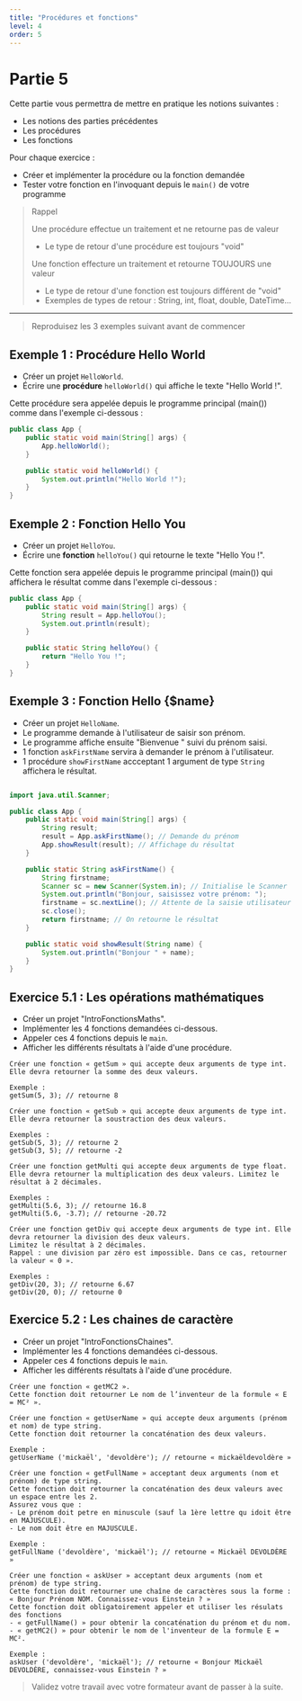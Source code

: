 ```yaml
---
title: "Procédures et fonctions"
level: 4
order: 5
---
```


# Partie 5

Cette partie vous permettra de mettre en pratique les notions suivantes : 
- Les notions des parties précédentes
- Les procédures
- Les fonctions

Pour chaque exercice : 
- Créer et implémenter la procédure ou la fonction demandée
- Tester votre fonction en l'invoquant depuis le `main()` de votre programme

> Rappel
>
> Une procédure effectue un traitement et ne retourne pas de valeur
> - Le type de retour d'une procédure est toujours "void"
>
> Une fonction effecture un traitement et retourne TOUJOURS une valeur
> - Le type de retour d'une fonction est toujours différent de "void"
> - Exemples de types de retour : String, int, float, double, DateTime...

--- 

> Reproduisez les 3 exemples suivant avant de commencer

## Exemple 1 : Procédure Hello World

- Créer un projet `HelloWorld`.
- Écrire une **procédure** `helloWorld()` qui affiche le texte "Hello World !".

Cette procédure sera appelée depuis le programme principal (main()) comme dans l'exemple ci-dessous : 

```java
public class App {
    public static void main(String[] args) {
        App.helloWorld();
    }

    public static void helloWorld() {
        System.out.println("Hello World !");
    }
}
```

## Exemple 2 : Fonction Hello You

- Créer un projet `HelloYou`.
- Écrire une **fonction** `helloYou()` qui retourne le texte "Hello You !".

Cette fonction sera appelée depuis le programme principal (main()) qui affichera le résultat comme dans l'exemple ci-dessous : 

```java
public class App {
    public static void main(String[] args) {
        String result = App.helloYou();
        System.out.println(result);
    }

    public static String helloYou() {
        return "Hello You !";
    }
}
```

## Exemple 3 : Fonction Hello {$name}

- Créer un projet `HelloName`.
- Le programme demande à l'utilisateur de saisir son prénom.
- Le programme affiche ensuite "Bienvenue " suivi du prénom saisi.
- 1 fonction `askFirstName` servira à demander le prénom à l'utilisateur.
- 1 procédure `showFirstName` accceptant 1 argument de type `String` affichera le résultat.

```java

import java.util.Scanner;

public class App {
    public static void main(String[] args) {
        String result;
        result = App.askFirstName(); // Demande du prénom
        App.showResult(result); // Affichage du résultat
    }

    public static String askFirstName() {
        String firstname;
        Scanner sc = new Scanner(System.in); // Initialise le Scanner
        System.out.println("Bonjour, saisissez votre prénom: "); 
        firstname = sc.nextLine(); // Attente de la saisie utilisateur
        sc.close();
        return firstname; // On retourne le résultat
    }

    public static void showResult(String name) {
        System.out.println("Bonjour " + name);
    }
}
```

## Exercice 5.1 : Les opérations mathématiques

- Créer un projet "IntroFonctionsMaths".
- Implémenter les 4 fonctions demandées ci-dessous.
- Appeler ces 4 fonctions depuis le `main`.
- Afficher les différents résultats à l'aide d'une procédure.

```
Créer une fonction « getSum » qui accepte deux arguments de type int. Elle devra retourner la somme des deux valeurs.

Exemple :
getSum(5, 3); // retourne 8
```

```
Créer une fonction « getSub » qui accepte deux arguments de type int. Elle devra retourner la soustraction des deux valeurs. 

Exemples :
getSub(5, 3); // retourne 2 
getSub(3, 5); // retourne -2
```

```
Créer une fonction getMulti qui accepte deux arguments de type float. Elle devra retourner la multiplication des deux valeurs. Limitez le résultat à 2 décimales.

Exemples :
getMulti(5.6, 3); // retourne 16.8
getMulti(5.6, -3.7); // retourne -20.72
```

```
Créer une fonction getDiv qui accepte deux arguments de type int. Elle devra retourner la division des deux valeurs. 
Limitez le résultat à 2 décimales. 
Rappel : une division par zéro est impossible. Dans ce cas, retourner la valeur « 0 ».

Exemples :
getDiv(20, 3); // retourne 6.67
getDiv(20, 0); // retourne 0
```

## Exercice 5.2 : Les chaines de caractère

- Créer un projet "IntroFonctionsChaines".
- Implémenter les 4 fonctions demandées ci-dessous.
- Appeler ces 4 fonctions depuis le `main`.
- Afficher les différents résultats à l'aide d'une procédure.

```
Créer une fonction « getMC2 ». 
Cette fonction doit retourner Le nom de l’inventeur de la formule « E = MC² ».
```

```
Créer une fonction « getUserName » qui accepte deux arguments (prénom et nom) de type string. 
Cette fonction doit retourner la concaténation des deux valeurs. 

Exemple : 
getUserName ('mickaël', 'devoldère'); // retourne « mickaëldevoldère » 
```

```
Créer une fonction « getFullName » acceptant deux arguments (nom et prénom) de type string. 
Cette fonction doit retourner la concaténation des deux valeurs avec un espace entre les 2.
Assurez vous que : 
- Le prénom doit petre en minuscule (sauf la 1ère lettre qu idoit être en MAJUSCULE).
- Le nom doit être en MAJUSCULE.

Exemple : 
getFullName ('devoldère', 'mickaël'); // retourne « Mickaël DEVOLDÈRE »
```


```
Créer une fonction « askUser » acceptant deux arguments (nom et prénom) de type string. 
Cette fonction doit retourner une chaîne de caractères sous la forme :
« Bonjour Prénom NOM. Connaissez-vous Einstein ? »
Cette fonction doit obligatoirement appeler et utiliser les résulats des fonctions
- « getFullName() » pour obtenir la concaténation du prénom et du nom.
- « getMC2() » pour obtenir le nom de l'inventeur de la formule E = MC².

Exemple : 
askUser ('devoldère', 'mickaël'); // retourne « Bonjour Mickaël DEVOLDÈRE, connaissez-vous Einstein ? »
```

> Validez votre travail avec votre formateur avant de passer à la suite.
